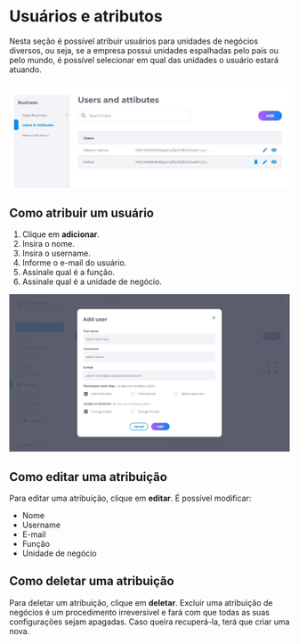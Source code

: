 # Usuários e atributos
Nesta seção é possível atribuir usuários para unidades de negócios diversos, ou seja, se a empresa possui unidades espalhadas pelo país ou pelo mundo, é possível selecionar em qual das unidades o usuário estará atuando.

![image](../img/crm/Usersandatributes-List.jpg)

## Como atribuir um usuário
1. Clique em **adicionar**.
2. Insira o nome.
3. Insira o username.
4. Informe o e-mail do usuário.
5. Assinale qual é a função.
6. Assinale qual é a unidade de negócio.

![image](../img/crm/Usersandatributes-Add-Edituser.jpg)

## Como editar uma atribuição
Para editar uma atribuição, clique em **editar**. É possível modificar:
* Nome
* Username
* E-mail
* Função
* Unidade de negócio

## Como deletar uma atribuição
Para deletar um atribuição, clique em **deletar**. Excluir uma atribuição de negócios é um procedimento irreversível e fará com que todas as suas configurações sejam apagadas. Caso queira recuperá-la, terá que criar uma nova.



